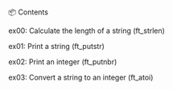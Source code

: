 📦 Contents

ex00: Calculate the length of a string (ft_strlen)

ex01: Print a string (ft_putstr)

ex02: Print an integer (ft_putnbr)

ex03: Convert a string to an integer (ft_atoi)
